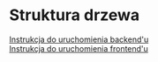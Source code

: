 # Struktura drzewa

[Instrukcja do uruchomienia backend'u](Backend.md)
<br/>
[Instrukcja do uruchomienia frontend'u](Frontend.md)
